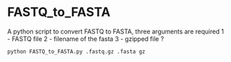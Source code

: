 # FASTQ_to_FASTA
A python script to convert FASTQ to FASTA, three arguments are required
1 - FASTQ file
2 - filename of the fasta
3 - gzipped file ?

```python FASTQ_to_FASTA.py .fastq.gz .fasta gz```

